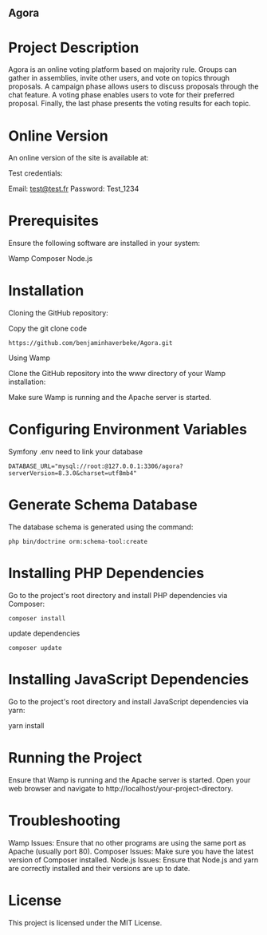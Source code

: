 ## Agora

# Project Description

Agora is an online voting platform based on majority rule. Groups can gather in assemblies, invite other users, and vote on topics through proposals. A campaign phase allows users to discuss proposals through the chat feature. A voting phase enables users to vote for their preferred proposal. Finally, the last phase presents the voting results for each topic.

# Online Version

An online version of the site is available at: 

Test credentials:

Email: test@test.fr
Password: Test_1234

# Prerequisites

Ensure the following software are installed in your system:

Wamp
Composer
Node.js

# Installation

Cloning the GitHub repository:

Copy the git clone code

```
https://github.com/benjaminhaverbeke/Agora.git
```

Using Wamp

Clone the GitHub repository into the www directory of your Wamp installation:

Make sure Wamp is running and the Apache server is started.

# Configuring Environment Variables

Symfony .env need to link your database 

```
DATABASE_URL="mysql://root:@127.0.0.1:3306/agora?serverVersion=8.3.0&charset=utf8mb4"
```

# Generate Schema Database

The database schema is generated using the command:

```
php bin/doctrine orm:schema-tool:create
```

# Installing PHP Dependencies

Go to the project's root directory and install PHP dependencies via Composer:
```
composer install
```
update dependencies
```
composer update
```
# Installing JavaScript Dependencies

Go to the project's root directory and install JavaScript dependencies via yarn:

yarn install

# Running the Project

Ensure that Wamp is running and the Apache server is started. Open your web browser and navigate to
http://localhost/your-project-directory.

# Troubleshooting
Wamp Issues: Ensure that no other programs are using the same port as Apache (usually port 80). Composer Issues: Make sure you have the latest version of Composer installed. Node.js Issues: Ensure that Node.js and yarn are correctly installed and their versions are up to date.

# License
This project is licensed under the MIT License.





